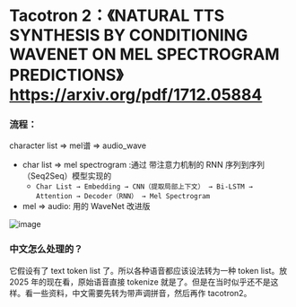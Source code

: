 # Tacotron 2：《NATURAL TTS SYNTHESIS BY CONDITIONING WAVENET ON MEL SPECTROGRAM PREDICTIONS》 https://arxiv.org/pdf/1712.05884

### 流程：
character list => mel谱 => audio_wave
- char list => mel spectrogram :通过 带注意力机制的 RNN 序列到序列（Seq2Seq）模型实现的
  - ```Char List → Embedding → CNN（提取局部上下文） → Bi-LSTM → Attention → Decoder（RNN） → Mel Spectrogram```
- mel => audio: 用的 WaveNet 改进版

![image](https://github.com/user-attachments/assets/31a96dce-8454-4b8c-b827-95433895ea48)

### 中文怎么处理的？

它假设有了 text token list 了。所以各种语音都应该设法转为一种 token list。放 2025 年的现在看，原始语音直接 tokenize 就是了。但是在当时似乎还不是这样。看一些资料，中文需要先转为带声调拼音，然后再作 tacotron2。

